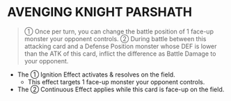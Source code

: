 # AVENGING KNIGHT PARSHATH

> ① Once per turn, you can change the battle position of 1 face-up monster your opponent controls. ② During battle between this attacking card and a Defense Position monster whose DEF is lower than the ATK of this card, inflict the difference as Battle Damage to your opponent.

*   The ① Ignition Effect activates & resolves on the field.
    *   This effect targets 1 face-up monster your opponent controls.
*   The ② Continuous Effect applies while this card is face-up on the field.
